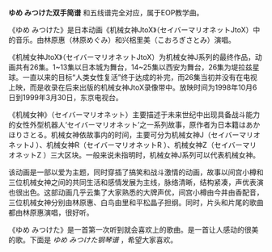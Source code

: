 

**ゆめ みつけた双手简谱** 和五线谱完全对应，属于EOP教学曲。  
  
《ゆめ みつけた》是日本动画《机械女神JtoX》（セイバーマリオネットJtoX）中的音乐。由林原惠（林原めぐみ）和兴梠里美（こおろぎさとみ）演唱。  
  
《机械女神JtoX》（セイバーマリオネットJtoX）为机械女神J系列的最终作品，动画共有26集。1~13集以日本城为舞台，14~25集以西安为舞台，26集为堤拉兹星球。一直以来的目标“人类女性复活”终于达成的补完，而26集当初并没有在电视上映，而是收录在后来出版的机械女神JtoX录像带中。放映时间为1998年10月6日到1999年3月30日，东京电视台。  
  
《机械女神》（セイバーマリオネット）主要描述于未来世纪中出现具备战斗能力的女性外型机器人‘セイバーマリオネット’之一系列故事，原作者为日本籍はあかほりさとる。机械女神依故事内的时间，主要可分为机械女神J（セイバーマリオネットJ
）、机械女神R（セイバーマリオネットR ）、机械女神Z（セイバーマリオネットZ ）三大区块。一般来说未指明时，机械女神J系列可以代表机械女神。  
  
该动画是一部以爱为主题，同时穿插了搞笑和战斗激情的动画，故事以间宫小樽和三位机械女神之间的共同生活和感情发展为主线，脉络清晰，结构紧凑，声优表演也很出色。这部动画几乎云集了大家熟悉的大牌声优，间宫小樽由今井由香配音，三位机械女神分别由林原惠、白鸟由里和平松晶子担纲。同时，片头和片尾的歌曲都由林原惠演唱，很好听。  
  
《ゆめ みつけた》是一首第一次听到就会喜欢上的歌曲。是一首让人感动的很美的歌。下面是 _ゆめ みつけた钢琴谱_ ，希望大家喜欢。


